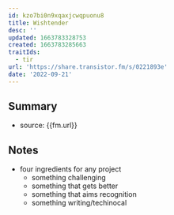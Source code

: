 ```yaml
---
id: kzo7bi0n9xqaxjcwqpuonu8
title: Wishtender
desc: ''
updated: 1663783328753
created: 1663783285663
traitIds:
  - tir
url: 'https://share.transistor.fm/s/0221893e'
date: '2022-09-21'
---
```


## Summary
- source:  {{fm.url}}

## Notes
- four ingredients for any project
  - something challenging 
  - something that gets better
  - something that aims recognition
  - something writing/techinocal
